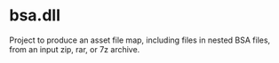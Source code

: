 # bsa.dll
Project to produce an asset file map, including files in nested BSA files, from an input zip, rar, or 7z archive.
